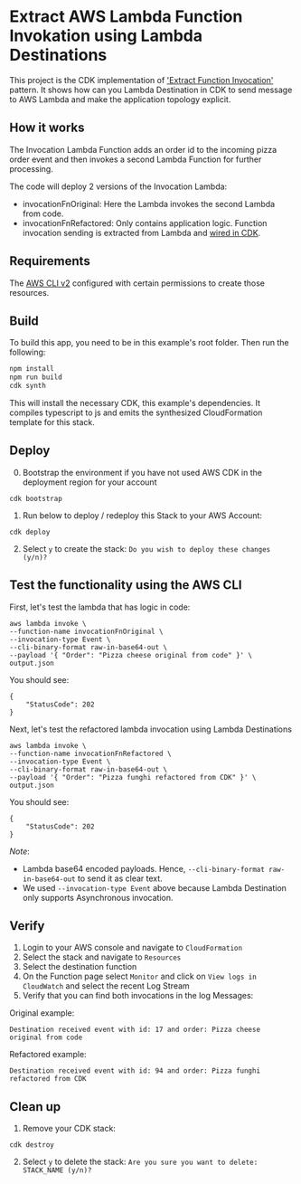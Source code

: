 # Extract AWS Lambda Function Invokation using Lambda Destinations
This project is the CDK implementation of ['Extract Function Invocation'](https://serverlessland.com/refactoring-serverless/extract-function-invocation) pattern. It shows how can you Lambda Destination in CDK to send message to AWS Lambda and make the application topology explicit.

## How it works
The Invocation Lambda Function adds an order id to the incoming pizza order event and then invokes a second Lambda Function for further processing.

The code will deploy 2 versions of the Invocation Lambda:
- invocationFnOriginal: Here the Lambda invokes the second Lambda from code.
- invocationFnRefactored: Only contains application logic. Function invocation sending is extracted from Lambda and [wired in CDK](./lib/extract-function-invocation-refactored.ts).


## Requirements 

The [AWS CLI v2](https://docs.aws.amazon.com/cli/latest/userguide/getting-started-install.html) configured with certain permissions to create those resources. 

## Build

To build this app, you need to be in this example's root folder. Then run the following:
```bash
npm install
npm run build
cdk synth
```

This will install the necessary CDK, this example's dependencies. It compiles typescript to js and emits the synthesized CloudFormation template for this stack.

## Deploy

0. Bootstrap the environment if you have not used AWS CDK in the deployment region for your account
``` 
cdk bootstrap
```

1. Run below to deploy / redeploy this Stack to your AWS Account:
``` 
cdk deploy
```

2. Select `y` to create the stack:
`Do you wish to deploy these changes (y/n)?`

## Test the functionality using the AWS CLI 

First, let's test the lambda that has logic in code:
``` 
aws lambda invoke \
--function-name invocationFnOriginal \
--invocation-type Event \
--cli-binary-format raw-in-base64-out \
--payload '{ "Order": "Pizza cheese original from code" }' \
output.json
```
You should see: 
``` 
{
    "StatusCode": 202
}
``` 

Next, let's test the refactored lambda invocation using Lambda Destinations
 ``` 
aws lambda invoke \
--function-name invocationFnRefactored \
--invocation-type Event \
--cli-binary-format raw-in-base64-out \
--payload '{ "Order": "Pizza funghi refactored from CDK" }' \
output.json
 ``` 
You should see:
``` 
{
    "StatusCode": 202
}
``` 

*Note*: 
- Lambda base64 encoded payloads. Hence, `--cli-binary-format raw-in-base64-out` to send it as clear text.
- We used `--invocation-type Event`  above because Lambda Destination only supports Asynchronous invocation.

## Verify

1. Login to your AWS console and navigate to `CloudFormation`
2. Select the stack and navigate to `Resources`
3. Select the destination function 
4. On the Function page select `Monitor` and click on `View logs in CloudWatch` and select the recent Log Stream
5. Verify that you can find both invocations in the log Messages: 

Original example:
```
Destination received event with id: 17 and order: Pizza cheese original from code
```


Refactored example:
```
Destination received event with id: 94 and order: Pizza funghi refactored from CDK
```

## Clean up

1. Remove your CDK stack:
```
cdk destroy
```

2. Select `y` to delete the stack:
`Are you sure you want to delete: STACK_NAME (y/n)?`
